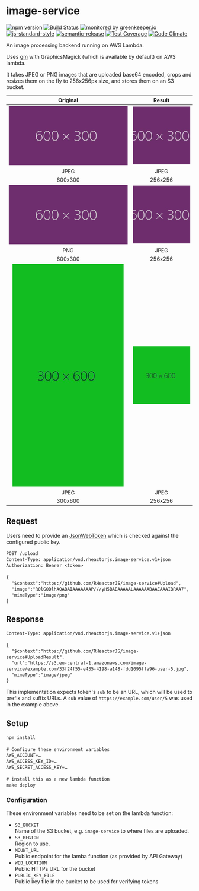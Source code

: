 # image-service
  
[![npm version](https://img.shields.io/npm/v/@rheactorjs/image-service.svg)](https://www.npmjs.com/package/@rheactorjs/image-service)
[![Build Status](https://travis-ci.org/RHeactorJS/image-service.svg?branch=master)](https://travis-ci.org/RHeactorJS/image-service)
[![monitored by greenkeeper.io](https://img.shields.io/badge/greenkeeper.io-monitored-brightgreen.svg)](http://greenkeeper.io/) 
[![js-standard-style](https://img.shields.io/badge/code%20style-standard-brightgreen.svg)](http://standardjs.com/)
[![semantic-release](https://img.shields.io/badge/semver-semantic%20release-e10079.svg)](https://github.com/semantic-release/semantic-release)
[![Test Coverage](https://codeclimate.com/github/RHeactorJS/image-service/badges/coverage.svg)](https://codeclimate.com/github/RHeactorJS/image-service/coverage)
[![Code Climate](https://codeclimate.com/github/RHeactorJS/image-service/badges/gpa.svg)](https://codeclimate.com/github/RHeactorJS/image-service)

An image processing backend running on AWS Lambda.

Uses [gm](https://www.npmjs.com/package/gm) with GraphicsMagick (which is available by default)
on AWS lambda.

It takes JPEG or PNG images that are uploaded base64 encoded, crops and resizes them on the fly to
256x256px size, and stores them on an S3 bucket.

| Original | Result  |
|:--------:|:-------:|
| ![Original](./test/data/d4d4d4.jpg) | ![Result](./doc/d4d4d4-resized.jpg) |
| JPEG  | JPEG |
| 600x300  | 256x256 |
| ![Original](./test/data/d4d4d4.png) | ![Result](./doc/d4d4d4-png-resized.jpg) |
| PNG  | JPEG |
| 600x300  | 256x256 |
| ![Original](./test/data/11154d.jpg) | ![Result](./doc/11154d-resized.jpg) |
| JPEG  | JPEG | 
| 300x600  | 256x256 |

## Request

Users need to provide an [JsonWebToken](https://jwt.io/) which is checked against the configured public key.

    POST /upload
    Content-Type: application/vnd.rheactorjs.image-service.v1+json
    Authorization: Bearer <token>
    
    {
      "$context":"https://github.com/RHeactorJS/image-service#Upload",
      "image":"R0lGODlhAQABAIAAAAAAAP///yH5BAEAAAAALAAAAAABAAEAAAIBRAA7",
      "mimeType":"image/png"
    }

## Response

    Content-Type: application/vnd.rheactorjs.image-service.v1+json
    
    {
      "$context":"https://github.com/RHeactorJS/image-service#UploadResult",
      "url":"https://s3.eu-central-1.amazonaws.com/image-service/example.com/33f24f55-e435-4198-a148-fdd1095ffa96-user-5.jpg",
      "mimeType":"image/jpeg"
    }

This implementation expects token's `sub` to be an URL, which will be used to prefix and suffix URLs. 
A `sub` value of `https://example.com/user/5` was used in the example above.

## Setup

    npm install
    
    # Configure these environment variables
    AWS_ACCOUNT=…
    AWS_ACCESS_KEY_ID=…
    AWS_SECRET_ACCESS_KEY=…
    
    # install this as a new lambda function
    make deploy

### Configuration

These environment variables need to be set on the lambda function:

 - `S3_BUCKET`  
   Name of the S3 bucket, e.g. `image-service` to where files are uploaded.
 - `S3_REGION`  
   Region to use.
 - `MOUNT_URL`  
   Public endpoint for the lamba function (as provided by API Gateway)
 - `WEB_LOCATION`  
   Public HTTPs URL for the bucket
 - `PUBLIC_KEY_FILE`  
   Public key file in the bucket to be used for verifying tokens
